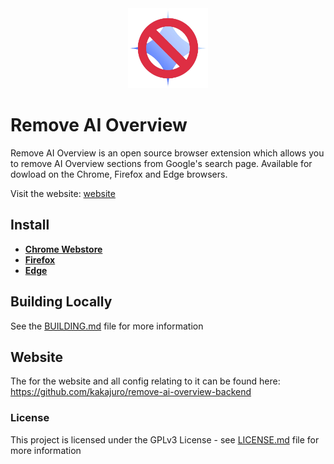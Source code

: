 <div align="center">
  <a href="https://removeaioverview.com" target="_blank">
  <img width=128 height=128 src="public/removeaioverviewlogo.png" alt="Logo" />
  </a>
</div>

# Remove AI Overview

Remove AI Overview is an open source browser extension which allows you to remove AI Overview sections from Google's search page. Available for dowload on the Chrome, Firefox and Edge browsers.

Visit the website: [website](https://removeaioverview.com)

## Install

* [**Chrome Webstore**](https://chromewebstore.google.com/detail/remove-ai-overview/dummy-chrome-id)
* [**Firefox**](https://addons.mozilla.org/en-GB/firefox/addon/remove-ai-overview)
* [**Edge**](https://microsoftedge.microsoft.com/addons/detail/remove-ai-overview/dummy-edge-id)

## Building Locally

See the [BUILDING.md](BUILDING.md) file for more information

## Website

The for the website and all config relating to it can be found here: https://github.com/kakajuro/remove-ai-overview-backend

### License

This project is licensed under the GPLv3 License - see [LICENSE.md](LICENSE) file for more information
